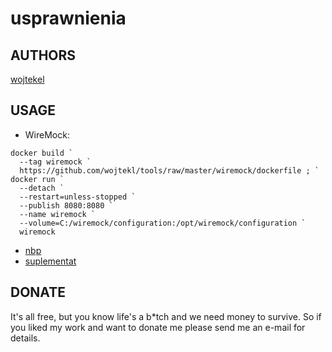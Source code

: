 # usprawnienia

## AUTHORS
[wojtekel](http://mojemiejsce-wojtekel.rhcloud.com)

## USAGE
- WireMock:
```
docker build `
  --tag wiremock `
  https://github.com/wojtekl/tools/raw/master/wiremock/dockerfile ; `
docker run `
  --detach `
  --restart=unless-stopped `
  --publish 8080:8080 `
  --name wiremock `
  --volume=C:/wiremock/configuration:/opt/wiremock/configuration `
  wiremock
```
- [nbp](https://htmlpreview.github.io/?https://github.com/wojtekl/usprawnienia/blob/master/nbp.html)
- [suplementat](https://htmlpreview.github.io/?https://github.com/wojtekl/usprawnienia/blob/master/suplementat.html)

## DONATE
It's all free, but you know life's a b*tch and we need money to survive. So if you liked my work and want to donate me please send me an e-mail for details.

